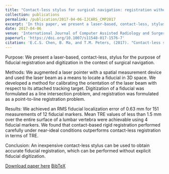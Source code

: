 ```yaml
---
title: "Contact-less stylus for surgical navigation: registration without digitization"
collection: publications
permalink: /publication/2017-04-06-IJCARS_CMP2017
excerpt: 'In this paper, we present a laser-based, contact-less, stylus for the purpose of fiducial registration and digitization in the context of surgical navigation.'
date: 2017-04-06
venue: 'International Journal of Computer Assisted Radiology and Surgery'
paperurl: 'https://doi.org/10.1007/s11548-017-1576-7'
citation: 'E.C.S. Chen, B. Ma, and T.M. Peters, (2017). "Contact-less stylus for surgical navigation: registration without digitization"; in <i>International Journal of Computer Assisted Radiology and Surgery</i>, 12(7), pp. 1231-1241.'
---
```


Purpose:
We present a laser-based, contact-less, stylus for the purpose of fiducial registration and digitization in the context of surgical navigation.

Methods:
We augmented a laser pointer with a spatial measurement device and used the laser beam as a means to locate a fiducial in 3D space. We developed a method for calibrating the orientation of the laser beam with respect to its attached tracking target. Digitization of a fiducial was formulated as a line intersection problem, and registration was formulated as a point-to-line registration problem.

Results:
We achieved an RMS fiducial localization error of 0.63 mm for 151 measurements of 12 fiducial markers. Mean TRE values of less than 1.5 mm over the entire surface of a lumbar vertebra were achievable using 4 fiducial markers. We found that contact-based rigid registration performed carefully under near-ideal conditions outperforms contact-less registration in terms of TRE.

Conclusion:
An inexpensive contact-less stylus can be used to obtain accurate fiducial registration, which can be performed without explicit fiducial digitization.

[Download paper here](https://doi.org/10.1007/s11548-017-1576-7) [BibTeX](./../files/bibtex/CMP2017.bib)